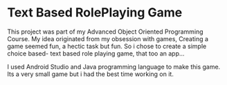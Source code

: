 # Text Based RolePlaying Game

This project was part of my Advanced Object Oriented Programming Course.
My idea originated from my obsession with games, Creating a game seemed fun, a hectic task but fun. 
So i chose to create a simple choice based- text based role playing game, that too an app...

I used Android Studio and Java programming language to make this game.
Its a very small game but i had the best time working on it.
